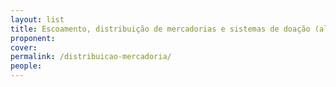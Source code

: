 ```yaml
---
layout: list
title: Escoamento, distribuição de mercadorias e sistemas de doação (alimentos, itens de higiene pessoal, medicamentos)
proponent: 
cover: 
permalink: /distribuicao-mercadoria/
people:
---
```

